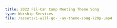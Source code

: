 ```yaml
---
title: 2022 Fil-Can Camp Meeting Theme Song
type: Worship Services
file: /assets/i-will-go-_-ay-theme-song-720p-.mp4
---
```


